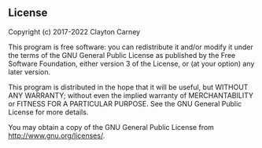 ## License

Copyright (c) 2017-2022 Clayton Carney

This program is free software: you can redistribute it and/or modify it under the terms of the GNU General Public License as published by the Free Software Foundation, either version 3 of the License, or (at your option) any later version.

This program is distributed in the hope that it will be useful, but WITHOUT ANY WARRANTY; without even the implied warranty of MERCHANTABILITY or FITNESS FOR A PARTICULAR PURPOSE. See the GNU General Public License for more details.

You may obtain a copy of the GNU General Public License from <http://www.gnu.org/licenses/>.
